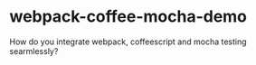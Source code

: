 # webpack-coffee-mocha-demo
How do you integrate webpack, coffeescript and mocha testing searmlessly?
